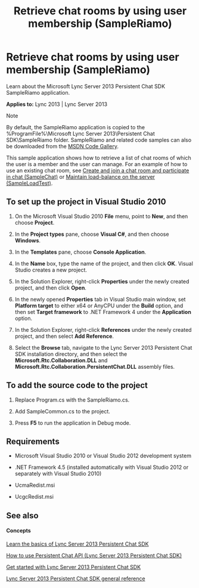﻿---
title: Retrieve chat rooms by using user membership (SampleRiamo)
TOCTitle: Retrieve chat rooms by using user membership (SampleRiamo)
ms:assetid: e89be182-e681-4205-8229-802c72fc50d5
ms:mtpsurl: https://msdn.microsoft.com/library/Dn465908(v=office.15)
ms:contentKeyID: 57101414
ms.date: 07/24/2014
mtps_version: v=office.15
---

# Retrieve chat rooms by using user membership (SampleRiamo)

Learn about the Microsoft Lync Server 2013 Persistent Chat SDK SampleRiamo application.


**Applies to:** Lync 2013 | Lync Server 2013




> [!NOTE]
> <P>By default, the SampleRiamo application is copied to the %ProgramFile%\Microsoft Lync Server 2013\Persistent Chat SDK\SampleRiamo folder. SampleRiamo and related code samples can also be downloaded from the <A href="http://code.msdn.microsoft.com/lync-server-2013-1a96c974">MSDN Code Gallery</A>.</P>



This sample application shows how to retrieve a list of chat rooms of which the user is a member and the user can manage. For an example of how to use an existing chat room, see [Create and join a chat room and participate in chat (SampleChat)](create-and-join-a-chat-room-and-participate-in-chat-samplechat.md) or [Maintain load-balance on the server (SampleLoadTest)](maintain-load-balance-on-the-server-sampleloadtest.md).

## To set up the project in Visual Studio 2010

1.  On the Microsoft Visual Studio 2010 **File** menu, point to **New**, and then choose **Project**.

2.  In the **Project types** pane, choose **Visual C\#**, and then choose **Windows**.

3.  In the **Templates** pane, choose **Console Application**.

4.  In the **Name** box, type the name of the project, and then click **OK**. Visual Studio creates a new project.

5.  In the Solution Explorer, right-click **Properties** under the newly created project, and then click **Open**.

6.  In the newly opened **Properties** tab in Visual Studio main window, set **Platform target** to either x64 or AnyCPU under the **Build** option, and then set **Target framework** to .NET Framework 4 under the **Application** option.

7.  In the Solution Explorer, right-click **References** under the newly created project, and then select **Add Reference**.

8.  Select the **Browse** tab, navigate to the Lync Server 2013 Persistent Chat SDK installation directory, and then select the **Microsoft.Rtc.Collaboration.DLL** and **Microsoft.Rtc.Collaboration.PersistentChat.DLL** assembly files.

## To add the source code to the project

1.  Replace Program.cs with the SampleRiamo.cs.

2.  Add SampleCommon.cs to the project.

3.  Press **F5** to run the application in Debug mode.

## Requirements

  - Microsoft Visual Studio 2010 or Visual Studio 2012 development system

  - .NET Framework 4.5 (installed automatically with Visual Studio 2012 or separately with Visual Studio 2010)

  - UcmaRedist.msi

  - UcgcRedist.msi

## See also

#### Concepts

[Learn the basics of Lync Server 2013 Persistent Chat SDK](learn-the-basics-of-lync-server-2013-persistent-chat-sdk.md)

[How to use Persistent Chat API (Lync Server 2013 Persistent Chat SDK)](how-to-use-persistent-chat-api-lync-server-2013-persistent-chat-sdk.md)

[Get started with Lync Server 2013 Persistent Chat SDK](get-started-with-lync-server-2013-persistent-chat-sdk.md)

[Lync Server 2013 Persistent Chat SDK general reference](lync-server-2013-persistent-chat-sdk-general-reference.md)

